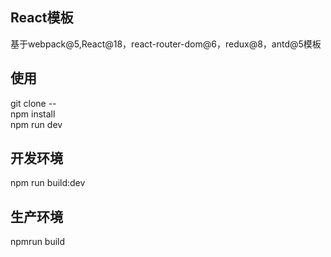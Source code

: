 ## React模板
基于webpack@5,React@18，react-router-dom@6，redux@8，antd@5模板

## 使用
git clone --  
npm install  
npm run dev  

## 开发环境
npm run build:dev  
## 生产环境
npmrun build  
